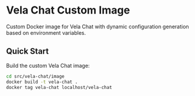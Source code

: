 # Vela Chat Custom Image

Custom Docker image for Vela Chat with dynamic configuration generation based on environment variables.

## Quick Start

Build the custom Vela Chat image:

```bash
cd src/vela-chat/image
docker build -t vela-chat .
docker tag vela-chat localhost/vela-chat
```
